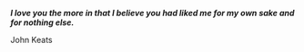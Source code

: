 _**I love you the more in that I believe you had liked me for my own sake and for nothing else.**_

John Keats